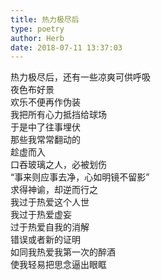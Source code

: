 ```yaml
---  
title: 热力极尽后  
type: poetry  
author: Herb  
date: 2018-07-11 13:37:03    
---  
```

热力极尽后，还有一些凉爽可供呼吸  
夜色布好景  
欢乐不便再作伪装    
我把所有心力抵挡给球场  
于是中了往事埋伏  
那些我常常翻动的  
趁虚而入    
口吞玻璃之人，必被划伤  
“事来则应事去净，心如明镜不留影”  
求得神谕，却逆而行之  
我过于热爱这个人世    
我过于热爱虚妄  
过于热爱自我的消解  
错误或者新的证明  
如同我热爱我第一次的醉酒  
使我轻易把思念逼出眼眶  
